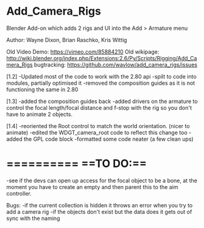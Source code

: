 Add_Camera_Rigs
===============

Blender Add-on which adds 2 rigs and UI into the Add >  Armature menu

Author: Wayne Dixon, Brian Raschko, Kris Wittig

Old Video Demo: https://vimeo.com/85884210
Old wikipage: http://wiki.blender.org/index.php/Extensions:2.6/Py/Scripts/Rigging/Add_Camera_Rigs
bugtracking: https://github.com/waylow/add_camera_rigs/issues



[1.2]
-Updated most of the code to work with the 2.80 api
-spilt to code into modules, partially optimised it
-removed the composition guides as it is not functioning the same in 2.80

[1.3]
-added the composition guides back
-added drivers on the armature to control the focal length/focal distance and f-stop with the rig so you don't have to animate 2 objects.

[1.4]
-reoriented the Root control to match the world orientation.  (nicer to animate)
-edited the WDGT_camera_root code to reflect this change too
-added the GPL code block
-formatted some code neater (a few clean ups)

==========
==TO DO:==
==========
-see if the devs can open up access for the focal object to be a bone,  at the moment you have to create an empty and then parent this to the aim controller.

Bugs:
-if the current collection is hidden it throws an error when you try to add a camera rig
-if the objects don't exist but the data does it gets out of sync with the naming
